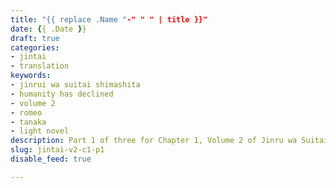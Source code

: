 ```yaml
---
title: "{{ replace .Name "-" " " | title }}"
date: {{ .Date }}
draft: true
categories:
- jintai
- translation
keywords:
- jinrui wa suitai shimashita
- humanity has declined
- volume 2
- romeo
- tanaka
- light novel
description: Part 1 of three for Chapter 1, Volume 2 of Jinru wa Suitai Shimashita.
slug: jintai-v2-c1-p1
disable_feed: true

---
```



